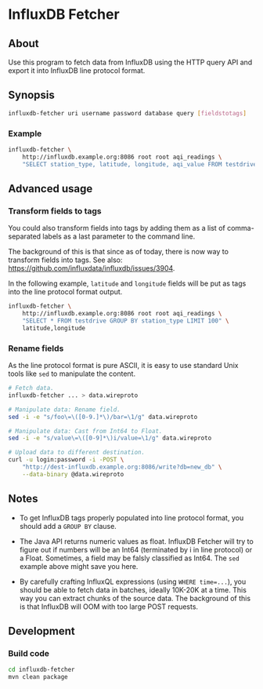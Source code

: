 # InfluxDB Fetcher


## About
Use this program to fetch data from InfluxDB using the HTTP query API and
export it into InfluxDB line protocol format.


## Synopsis
```sh
influxdb-fetcher uri username password database query [fieldstotags]
```

### Example
```sh
influxdb-fetcher \
    http://influxdb.example.org:8086 root root aqi_readings \
    "SELECT station_type, latitude, longitude, aqi_value FROM testdrive GROUP BY station_type LIMIT 100"
```


## Advanced usage


### Transform fields to tags
You could also transform fields into tags by adding them as a list of comma-
separated labels as a last parameter to the command line.

The background of this is that since as of today, there is now way to transform
fields into tags. See also: https://github.com/influxdata/influxdb/issues/3904.

In the following example, `latitude` and `longitude` fields will be put as tags
into the line protocol format output.
```sh
influxdb-fetcher \
    http://influxdb.example.org:8086 root root aqi_readings \
    "SELECT * FROM testdrive GROUP BY station_type LIMIT 100" \
    latitude,longitude
```


### Rename fields

As the line protocol format is pure ASCII, it is easy to use standard Unix tools
like `sed` to manipulate the content.


```sh
# Fetch data.
influxdb-fetcher ... > data.wireproto

# Manipulate data: Rename field.
sed -i -e "s/foo\=\([0-9.]*\)/bar=\1/g" data.wireproto

# Manipulate data: Cast from Int64 to Float.
sed -i -e "s/value\=\([0-9]*\)i/value=\1/g" data.wireproto

# Upload data to different destination.
curl -u login:password -i -POST \
    "http://dest-influxdb.example.org:8086/write?db=new_db" \
    --data-binary @data.wireproto
```


## Notes

* To get InfluxDB tags properly populated into line protocol format, you
  should add a `GROUP BY` clause.

* The Java API returns numeric values as float. InfluxDB Fetcher will try
  to figure out if numbers will be an Int64 (terminated by i in line protocol)
  or a Float. Sometimes, a field may be falsly classified as Int64.
  The `sed` example above might save you here.

* By carefully crafting InfluxQL expressions (using `WHERE time=...`), you
  should be able to fetch data in batches, ideally 10K-20K at a time.
  This way you can extract chunks of the source data. The background of this
  is that InfluxDB will OOM with too large POST requests.


## Development

### Build code
```sh
cd influxdb-fetcher
mvn clean package
```
